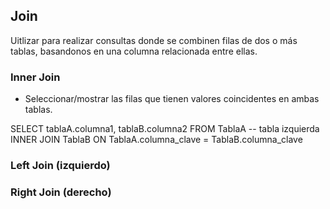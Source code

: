 

## Join

Uitlizar para realizar consultas donde se combinen filas de dos o más tablas, basandonos en una columna relacionada entre ellas.

### Inner Join
- Seleccionar/mostrar las filas que tienen valores coincidentes en ambas tablas. 

SELECT tablaA.columna1, tablaB.columna2
FROM TablaA -- tabla izquierda
INNER JOIN TablaB ON TablaA.columna_clave = TablaB.columna_clave


### Left Join (izquierdo)

### Right Join (derecho)
